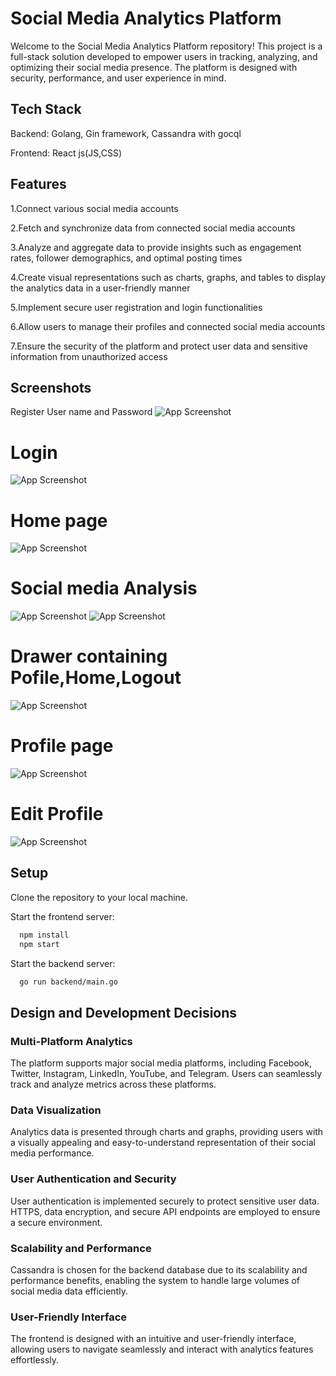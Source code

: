 
# Social Media Analytics Platform

Welcome to the Social Media Analytics Platform repository! This project is a full-stack solution developed to empower users in tracking, analyzing, and optimizing their social media presence. The platform is designed with security, performance, and user experience in mind.




## Tech Stack

Backend: Golang, Gin framework, Cassandra with gocql

Frontend: React js(JS,CSS)


## Features

1.Connect various social media accounts

2.Fetch and synchronize data from connected social media accounts

3.Analyze and aggregate data to provide insights such as engagement rates, follower demographics, and optimal posting times

4.Create visual representations such as charts, graphs, and tables to display the analytics data in a user-friendly manner

5.Implement secure user registration and login functionalities

6.Allow users to manage their profiles and connected social media accounts

7.Ensure the security of the platform and protect user data and sensitive information from unauthorized access


## Screenshots
 Register User name and Password
![App Screenshot](https://github.com/Shanil-AV/Social-Media-Analytics/blob/master/screenshots/register.png)




# Login 
![App Screenshot](https://github.com/Shanil-AV/Social-Media-Analytics/blob/master/screenshots/login.png)




# Home page
![App Screenshot](https://github.com/Shanil-AV/Social-Media-Analytics/blob/master/screenshots/home.png)




# Social media Analysis
![App Screenshot](https://github.com/Shanil-AV/Social-Media-Analytics/blob/master/screenshots/analysis1.png)
![App Screenshot](https://github.com/Shanil-AV/Social-Media-Analytics/blob/master/screenshots/analysis2.png)




# Drawer containing Pofile,Home,Logout
![App Screenshot](https://github.com/Shanil-AV/Social-Media-Analytics/blob/master/screenshots/drawer.png)




# Profile page
![App Screenshot](https://github.com/Shanil-AV/Social-Media-Analytics/blob/master/screenshots/profile.png)





# Edit Profile
![App Screenshot](https://github.com/Shanil-AV/Social-Media-Analytics/blob/master/screenshots/editprofile.png)


## Setup

Clone the repository to your local machine.

Start the frontend server:
```bash
  npm install 
  npm start

```
Start the backend server:
```bash
  go run backend/main.go
```

## Design and Development Decisions
### Multi-Platform Analytics

The platform supports major social media platforms, including Facebook, Twitter, Instagram, LinkedIn, YouTube, and Telegram. Users can seamlessly track and analyze metrics across these platforms.

### Data Visualization

Analytics data is presented through charts and graphs, providing users with a visually appealing and easy-to-understand representation of their social media performance.

### User Authentication and Security

User authentication is implemented securely to protect sensitive user data. HTTPS, data encryption, and secure API endpoints are employed to ensure a secure environment.

### Scalability and Performance

Cassandra is chosen for the backend database due to its scalability and performance benefits, enabling the system to handle large volumes of social media data efficiently.

### User-Friendly Interface

The frontend is designed with an intuitive and user-friendly interface, allowing users to navigate seamlessly and interact with analytics features effortlessly.



    
